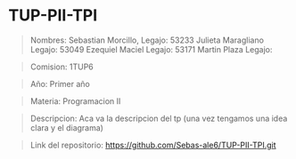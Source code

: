 # TUP-PII-TPI

> Nombres:
Sebastian Morcillo, Legajo: 53233
Julieta Maragliano Legajo: 53049
Ezequiel Maciel Legajo: 53171
Martin Plaza Legajo:

> Comision: 1TUP6

> Año: Primer año

> Materia: Programacion II

> Descripcion: Aca va la descripcion del tp (una vez tengamos una idea clara y el diagrama)

> Link del repositorio: https://github.com/Sebas-ale6/TUP-PII-TPI.git
